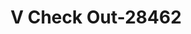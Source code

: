 ---
f_zip-code: 39735
f_state-code: MS
title: V Check Out-28462
f_phone: 662-285-2649
f_city-only: Ackerman
f_address: 350 Highway 15 N Ackerman
f_location-unique-id: '28462'
slug: v-check-out-28462
updated-on: '2024-05-30T13:46:58.046Z'
created-on: '2024-05-30T13:36:59.803Z'
published-on: '2024-05-30T13:54:32.469Z'
f_city-state: cms/city/ackerman-ms.md
f_company: cms/company/v-check-out.md
f_state: cms/state/mississippi.md
layout: '[payday-loan].html'
tags: payday-loan
---